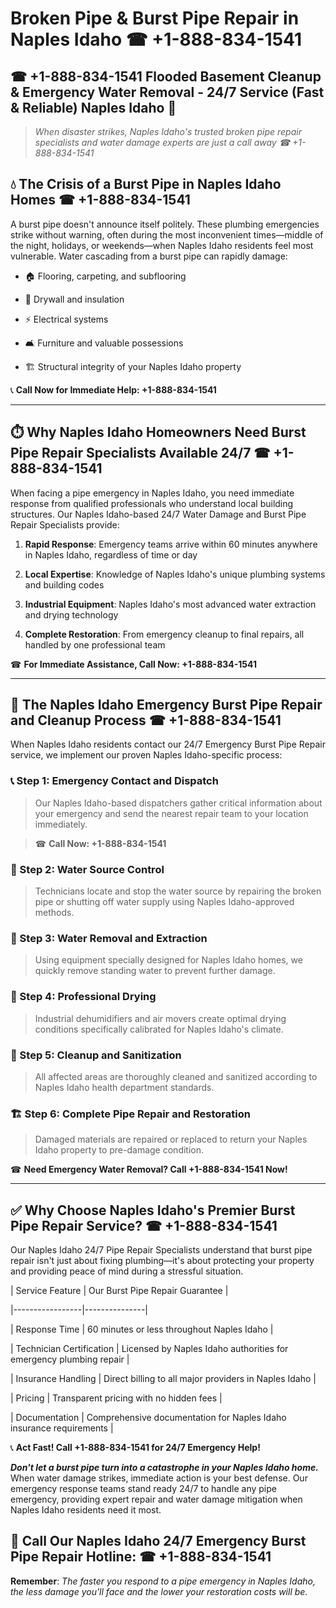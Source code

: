 # Broken Pipe & Burst Pipe Repair in Naples Idaho ☎ +1-888-834-1541  
## ☎ +1-888-834-1541 Flooded Basement Cleanup & Emergency Water Removal - 24/7 Service (Fast & Reliable) Naples Idaho 🚨  

> *When disaster strikes, Naples Idaho's trusted broken pipe repair specialists and water damage experts are just a call away ☎ +1-888-834-1541*  

## 💧 The Crisis of a Burst Pipe in Naples Idaho Homes ☎ +1-888-834-1541  

A burst pipe doesn't announce itself politely. These plumbing emergencies strike without warning, often during the most inconvenient times—middle of the night, holidays, or weekends—when Naples Idaho residents feel most vulnerable. Water cascading from a burst pipe can rapidly damage:  

* 🏠 Flooring, carpeting, and subflooring  
* 🧱 Drywall and insulation  
* ⚡ Electrical systems  
* 🛋️ Furniture and valuable possessions  
* 🏗️ Structural integrity of your Naples Idaho property  

📞 **Call Now for Immediate Help: +1-888-834-1541**  

---  

## ⏱️ Why Naples Idaho Homeowners Need Burst Pipe Repair Specialists Available 24/7 ☎ +1-888-834-1541  

When facing a pipe emergency in Naples Idaho, you need immediate response from qualified professionals who understand local building structures. Our Naples Idaho-based 24/7 Water Damage and Burst Pipe Repair Specialists provide:  

1. **Rapid Response**: Emergency teams arrive within 60 minutes anywhere in Naples Idaho, regardless of time or day  
2. **Local Expertise**: Knowledge of Naples Idaho's unique plumbing systems and building codes  
3. **Industrial Equipment**: Naples Idaho's most advanced water extraction and drying technology  
4. **Complete Restoration**: From emergency cleanup to final repairs, all handled by one professional team  

☎ **For Immediate Assistance, Call Now: +1-888-834-1541**  

---  

## 🔧 The Naples Idaho Emergency Burst Pipe Repair and Cleanup Process ☎ +1-888-834-1541  

When Naples Idaho residents contact our 24/7 Emergency Burst Pipe Repair service, we implement our proven Naples Idaho-specific process:  

### 📞 Step 1: Emergency Contact and Dispatch  
> Our Naples Idaho-based dispatchers gather critical information about your emergency and send the nearest repair team to your location immediately.  
> ☎ **Call Now: +1-888-834-1541**  

### 🚿 Step 2: Water Source Control  
> Technicians locate and stop the water source by repairing the broken pipe or shutting off water supply using Naples Idaho-approved methods.  

### 🌊 Step 3: Water Removal and Extraction  
> Using equipment specially designed for Naples Idaho homes, we quickly remove standing water to prevent further damage.  

### 💨 Step 4: Professional Drying  
> Industrial dehumidifiers and air movers create optimal drying conditions specifically calibrated for Naples Idaho's climate.  

### 🧼 Step 5: Cleanup and Sanitization  
> All affected areas are thoroughly cleaned and sanitized according to Naples Idaho health department standards.  

### 🏗️ Step 6: Complete Pipe Repair and Restoration  
> Damaged materials are repaired or replaced to return your Naples Idaho property to pre-damage condition.  

☎ **Need Emergency Water Removal? Call +1-888-834-1541 Now!**  

---  

## ✅ Why Choose Naples Idaho's Premier Burst Pipe Repair Service? ☎ +1-888-834-1541  

Our Naples Idaho 24/7 Pipe Repair Specialists understand that burst pipe repair isn't just about fixing plumbing—it's about protecting your property and providing peace of mind during a stressful situation.  

| Service Feature | Our Burst Pipe Repair Guarantee |  
|-----------------|---------------|  
| Response Time | 60 minutes or less throughout Naples Idaho |  
| Technician Certification | Licensed by Naples Idaho authorities for emergency plumbing repair |  
| Insurance Handling | Direct billing to all major providers in Naples Idaho |  
| Pricing | Transparent pricing with no hidden fees |  
| Documentation | Comprehensive documentation for Naples Idaho insurance requirements |  

📞 **Act Fast! Call +1-888-834-1541 for 24/7 Emergency Help!**  

***Don't let a burst pipe turn into a catastrophe in your Naples Idaho home.*** When water damage strikes, immediate action is your best defense. Our emergency response teams stand ready 24/7 to handle any pipe emergency, providing expert repair and water damage mitigation when Naples Idaho residents need it most.  

## 📱 Call Our Naples Idaho 24/7 Emergency Burst Pipe Repair Hotline: ☎ +1-888-834-1541  

**Remember**: *The faster you respond to a pipe emergency in Naples Idaho, the less damage you'll face and the lower your restoration costs will be.*